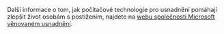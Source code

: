 Další informace o tom, jak počítačové technologie pro usnadnění pomáhají zlepšit život osobám s postižením, najdete na [webu společnosti Microsoft věnovaném usnadnění](http://go.microsoft.com/fwlink/?LinkId=8431).

<!--HONumber=Jun16_HO4-->


